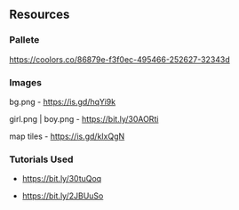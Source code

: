 ## Resources

### Pallete
https://coolors.co/86879e-f3f0ec-495466-252627-32343d

### Images

bg.png - https://is.gd/hqYi9k

girl.png | boy.png - https://bit.ly/30AORti

map tiles - https://is.gd/kIxQgN


### Tutorials Used

* https://bit.ly/30tuQoq

* https://bit.ly/2JBUuSo
